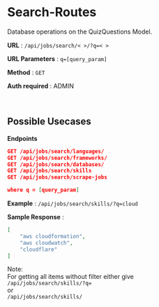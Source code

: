 # Search-Routes

Database operations on the QuizQuestions Model. 

**URL** : `/api/jobs/search/< >/?q=< >`

**URL Parameters** : `q=[query_param]`

**Method** : `GET`

**Auth required** : ADMIN

<br>

## Possible Usecases

**Endpoints**

```json
GET /api/jobs/search/languages/
GET /api/jobs/search/frameworks/
GET /api/jobs/search/databases/
GET /api/jobs/search/skills
GET /api/jobs/search/scrape-jobs

where q = [query_param]
```

**Example** : `/api/jobs/search/skills/?q=cloud`

**Sample Response** :
```json
[
    "aws cloudformation",
    "aws cloudwatch",
    "cloudflare"
]
```

Note:
<br>
For getting all items without filter either give 
<br>
`/api/jobs/search/skills/?q=`
<br>
or
<br>
`/api/jobs/search/skills/`

